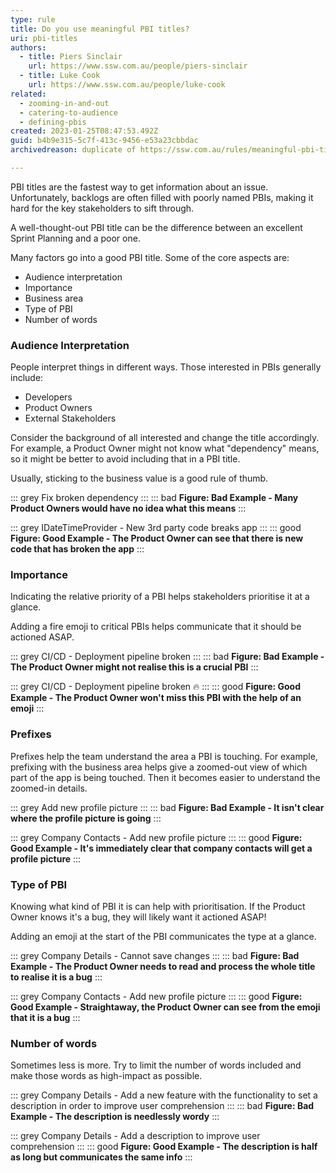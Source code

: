 ```yaml
---
type: rule
title: Do you use meaningful PBI titles?
uri: pbi-titles
authors:
  - title: Piers Sinclair
    url: https://www.ssw.com.au/people/piers-sinclair
  - title: Luke Cook
    url: https://www.ssw.com.au/people/luke-cook
related:
  - zooming-in-and-out
  - catering-to-audience
  - defining-pbis
created: 2023-01-25T08:47:53.492Z
guid: b4b9e315-5c7f-413c-9456-e53a23cbbdac
archivedreason: duplicate of https://ssw.com.au/rules/meaningful-pbi-titles

---
```

PBI titles are the fastest way to get information about an issue. Unfortunately, backlogs are often filled with poorly named PBIs, making it hard for the key stakeholders to sift through.

A well-thought-out PBI title can be the difference between an excellent Sprint Planning and a poor one.
            
<!--endintro-->

Many factors go into a good PBI title. Some of the core aspects are:

* Audience interpretation
* Importance
* Business area
* Type of PBI
* Number of words

### Audience Interpretation
People interpret things in different ways. Those interested in PBIs generally include:
* Developers
* Product Owners
* External Stakeholders

Consider the background of all interested and change the title accordingly. For example, a Product Owner might not know what "dependency" means, so it might be better to avoid including that in a PBI title.

Usually, sticking to the business value is a good rule of thumb.

::: grey
Fix broken dependency
:::
::: bad
**Figure: Bad Example - Many Product Owners would have no idea what this means**
:::

::: grey
IDateTimeProvider - New 3rd party code breaks app 
:::
::: good
**Figure: Good Example - The Product Owner can see that there is new code that has broken the app**
:::

### Importance
Indicating the relative priority of a PBI helps stakeholders prioritise it at a glance. 

Adding a fire emoji  to critical PBIs helps communicate that it should be actioned ASAP.

::: grey
CI/CD - Deployment pipeline broken
:::
::: bad
**Figure: Bad Example - The Product Owner might not realise this is a crucial PBI**
:::

::: grey
CI/CD - Deployment pipeline broken 🔥 
:::
::: good
**Figure: Good Example - The Product Owner won't miss this PBI with the help of an emoji**
:::

### Prefixes
Prefixes help the team understand the area a PBI is touching. For example, prefixing with the business area helps give a zoomed-out view of which part of the app is being touched. Then it becomes easier to understand the zoomed-in details.

::: grey
Add new profile picture
:::
::: bad
**Figure: Bad Example - It isn't clear where the profile picture is going**
:::

::: grey
Company Contacts - Add new profile picture
:::
::: good
**Figure: Good Example - It's immediately clear that company contacts will get a profile picture**
:::

### Type of PBI
Knowing what kind of PBI it is can help with prioritisation. If the Product Owner knows it's a bug, they will likely want it actioned ASAP!

Adding an emoji at the start of the PBI communicates the type at a glance.

::: grey
Company Details - Cannot save changes
:::
::: bad
**Figure: Bad Example - The Product Owner needs to read and process the whole title to realise it is a bug**
:::

::: grey
Company Contacts - Add new profile picture
:::
::: good
**Figure: Good Example - Straightaway, the Product Owner can see from the emoji that it is a bug**
:::

### Number of words
Sometimes less is more. Try to limit the number of words included and make those words as high-impact as possible.

::: grey
Company Details - Add a new feature with the functionality to set a description in order to improve user comprehension
:::
::: bad
**Figure: Bad Example - The description is needlessly wordy**
:::

::: grey
Company Details - Add a description to improve user comprehension
:::
::: good
**Figure: Good Example - The description is half as long but communicates the same info**
:::
